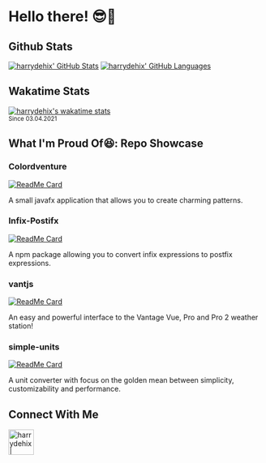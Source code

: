 # Hello there! 😎👋

## Github Stats

[![harrydehix' GitHub Stats](https://github-readme-stats.vercel.app/api?username=harrydehix&count_private=true&show_icons=true&include_all_commits=true&theme=dark&hide=stars)](https://github.com/harrydehix?tab=repositories)
[![harrydehix' GitHub Languages](https://github-readme-stats.vercel.app/api/top-langs/?username=harrydehix&theme=dark&langs_count=8)](https://github.com/harrydehix?tab=repositories)

## Wakatime Stats
[![harrydehix's wakatime stats](https://github-readme-stats.vercel.app/api/wakatime?username=harrydehix&theme=dark)](https://github.com/harrydehix)
<br><small>Since 03.04.2021</small>

## What I'm Proud Of😆: Repo Showcase

### Colordventure
[![ReadMe Card](https://github-readme-stats.vercel.app/api/pin/?username=harrydehix&repo=Colordventure&show_owner=true&theme=dark)](https://github.com/harrydehix/Colordventure)
<p>A small javafx application that allows you to create charming patterns.</p>

### Infix-Postifx
[![ReadMe Card](https://github-readme-stats.vercel.app/api/pin/?username=harrydehix&repo=infix-postfix&show_owner=true&theme=dark)](https://github.com/harrydehix/infix-postfix)
<p>A npm package allowing you to convert infix expressions to postfix expressions.</p>

### vantjs
[![ReadMe Card](https://github-readme-stats.vercel.app/api/pin/?username=harrydehix&repo=vantjs&show_owner=true&theme=dark)](https://github.com/harrydehix/vantjs)
<p>An easy and powerful interface to the Vantage Vue, Pro and Pro 2 weather station!</p>

### simple-units
[![ReadMe Card](https://github-readme-stats.vercel.app/api/pin/?username=harrydehix&repo=simple-units&show_owner=true&theme=dark)](https://github.com/harrydehix/simple-units)
<p>A unit converter with focus on the golden mean between simplicity, customizability and performance.</p>

## Connect With Me

[<img align="left" alt="harrydehix | GitHub" width="50px" src="https://cdn.jsdelivr.net/npm/simple-icons@v3/icons/github.svg" />][github]


[github]: https://github.com/harrydehix
